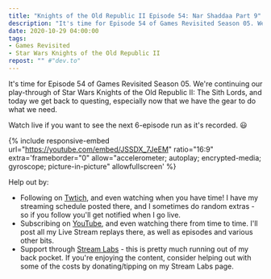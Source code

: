 ```yaml
---
title: "Knights of the Old Republic II Episode 54: Nar Shaddaa Part 9"
description: "It's time for Episode 54 of Games Revisited Season 05. We're continuing our play-through of Star Wars Knights of the Old Republic II: The Sith Lords, and today we get back to questing, especially now that we have the gear to do what we need."
date: 2020-10-29 04:00:00
tags:
- Games Revisited
- Star Wars Knights of the Old Republic II
repost: "" #"dev.to"
---
```


It's time for Episode 54 of Games Revisited Season 05. We're continuing our play-through of Star Wars Knights of the Old Republic II: The Sith Lords, and today we get back to questing, especially now that we have the gear to do what we need.

Watch live if you want to see the next 6-episode run as it's recorded. :smiley:
<!--more-->

{% include responsive-embed url="https://youtube.com/embed/JSSDX_7JeEM" ratio="16:9" extra='frameborder="0" allow="accelerometer; autoplay; encrypted-media; gyroscope; picture-in-picture" allowfullscreen' %}

Help out by:
 * Following on [Twtich](https://twitch.tv/AnonJr_Live), and even watching when you have time! I have my streaming schedule posted there, and I sometimes do random extras - so if you follow you'll get notified when I go live.
 * Subscribing on [YouTube](http://www.youtube.com/channel/UCXafqhKHbkSUIrq0LAuu0tw), and even watching there from time to time. I'll post all my Live Stream replays there, as well as episodes and various other bits.
 * Support through [Stream Labs](https://streamlabs.com/anonjr_live) - this is pretty much running out of my back pocket. If you're enjoying the content, consider helping out with some of the costs by donating/tipping on my Stream Labs page.